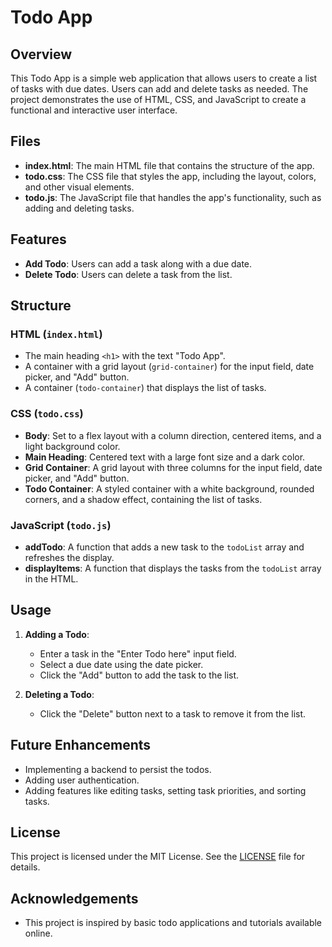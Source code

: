 # Todo App

## Overview
This Todo App is a simple web application that allows users to create a list of tasks with due dates. Users can add and delete tasks as needed. The project demonstrates the use of HTML, CSS, and JavaScript to create a functional and interactive user interface.

## Files

- **index.html**: The main HTML file that contains the structure of the app.
- **todo.css**: The CSS file that styles the app, including the layout, colors, and other visual elements.
- **todo.js**: The JavaScript file that handles the app's functionality, such as adding and deleting tasks.

## Features
- **Add Todo**: Users can add a task along with a due date.
- **Delete Todo**: Users can delete a task from the list.

## Structure

### HTML (`index.html`)
- The main heading `<h1>` with the text "Todo App".
- A container with a grid layout (`grid-container`) for the input field, date picker, and "Add" button.
- A container (`todo-container`) that displays the list of tasks.

### CSS (`todo.css`)
- **Body**: Set to a flex layout with a column direction, centered items, and a light background color.
- **Main Heading**: Centered text with a large font size and a dark color.
- **Grid Container**: A grid layout with three columns for the input field, date picker, and "Add" button.
- **Todo Container**: A styled container with a white background, rounded corners, and a shadow effect, containing the list of tasks.

### JavaScript (`todo.js`)
- **addTodo**: A function that adds a new task to the `todoList` array and refreshes the display.
- **displayItems**: A function that displays the tasks from the `todoList` array in the HTML.

## Usage

1. **Adding a Todo**:
   - Enter a task in the "Enter Todo here" input field.
   - Select a due date using the date picker.
   - Click the "Add" button to add the task to the list.

2. **Deleting a Todo**:
   - Click the "Delete" button next to a task to remove it from the list.

## Future Enhancements

- Implementing a backend to persist the todos.
- Adding user authentication.
- Adding features like editing tasks, setting task priorities, and sorting tasks.

## License

This project is licensed under the MIT License. See the [LICENSE](LICENSE) file for details.

## Acknowledgements

- This project is inspired by basic todo applications and tutorials available online.